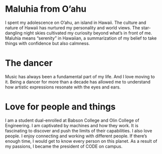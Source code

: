 
# Maluhia from O’ahu 

I spent my adolescence on O’ahu, an island in Hawaii. The culture and nature of Hawaii has nurtured my personality and world views. The star-dangling night skies cultivated my curiosity beyond what’s in front of me. Maluhia means “serenity” in Hawaiian, a summarization of my belief to take things with confidence but also calmness.

# The dancer 

Music has always been a fundamental part of my life. And I love moving to it. Being a dancer for more than a decade has allowed me to understand how artistic expressions resonate with the eyes and ears. 

# Love for people and things 

I am a student dual-enrolled at Babson College and Olin College of Engineering. I am captivated by machines and how they work. It is fascinating to discover and push the limits of their capabilities. I also love people. I enjoy connecting and working with different people. If there’s enough time, I would get to know every person on this planet. As a result of my passions, I became the president of CODE on campus. 